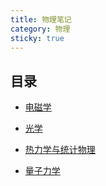 ```yaml
---
title: 物理笔记
category: 物理
sticky: true
---
```


## 目录

- [电磁学](electromagnetism/readme.md)

- [光学](optism/readme.md)

- [热力学与统计物理](tsp/readme.md)

- [量子力学](quatum/readme.md)
